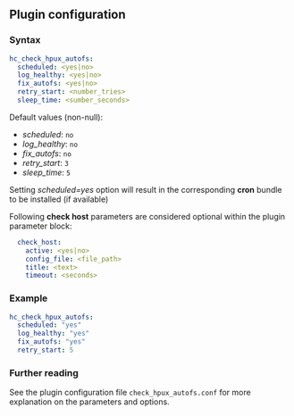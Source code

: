 ## Plugin configuration

### Syntax

```yaml
hc_check_hpux_autofs:
  scheduled: <yes|no>
  log_healthy: <yes|no>
  fix_autofs: <yes|no>
  retry_start: <number_tries>
  sleep_time: <sumber_seconds>
```

Default values (non-null):
* *scheduled*: `no`
* *log_healthy*: `no`
* *fix_autofs*: `no`
* *retry_start*: `3`
* *sleep_time*: `5`

Setting *scheduled=yes* option will result in the corresponding **cron** bundle to be installed (if available)

Following **check host** parameters are considered optional within the plugin parameter block:

```yaml
  check_host:
    active: <yes|no>
    config_file: <file_path>
    title: <text>
    timeout: <seconds>
```

### Example

```yaml
hc_check_hpux_autofs:
  scheduled: "yes"    
  log_healthy: "yes"
  fix_autofs: "yes"
  retry_start: 5
```

### Further reading

See the plugin configuration file `check_hpux_autofs.conf` for more explanation on the parameters and options.
